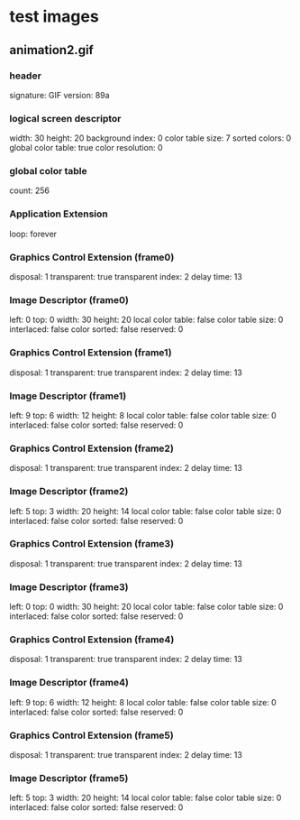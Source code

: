 # test images

## animation2.gif

### header

signature: GIF
version: 89a

### logical screen descriptor

width: 30
height: 20
background index: 0
color table size: 7
sorted colors: 0
global color table: true
color resolution: 0

### global color table

count: 256

### Application Extension

loop: forever

### Graphics Control Extension (frame0)

disposal: 1
transparent: true
transparent index: 2
delay time: 13

### Image Descriptor (frame0)

left: 0
top: 0
width: 30
height: 20
local color table: false
color table size: 0
interlaced: false
color sorted: false
reserved: 0


### Graphics Control Extension (frame1)

disposal: 1
transparent: true
transparent index: 2
delay time: 13

### Image Descriptor (frame1)

left: 9
top: 6
width: 12
height: 8
local color table: false
color table size: 0
interlaced: false
color sorted: false
reserved: 0

### Graphics Control Extension (frame2)

disposal: 1
transparent: true
transparent index: 2
delay time: 13

### Image Descriptor (frame2)

left: 5
top: 3
width: 20
height: 14
local color table: false
color table size: 0
interlaced: false
color sorted: false
reserved: 0


### Graphics Control Extension (frame3)

disposal: 1
transparent: true
transparent index: 2
delay time: 13

### Image Descriptor (frame3)

left: 0
top: 0
width: 30
height: 20
local color table: false
color table size: 0
interlaced: false
color sorted: false
reserved: 0

### Graphics Control Extension (frame4)

disposal: 1
transparent: true
transparent index: 2
delay time: 13

### Image Descriptor (frame4)

left: 9
top: 6
width: 12
height: 8
local color table: false
color table size: 0
interlaced: false
color sorted: false
reserved: 0


### Graphics Control Extension (frame5)

disposal: 1
transparent: true
transparent index: 2
delay time: 13

### Image Descriptor (frame5)

left: 5
top: 3
width: 20
height: 14
local color table: false
color table size: 0
interlaced: false
color sorted: false
reserved: 0
